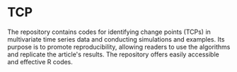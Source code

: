 # TCP
The repository contains codes for identifying change points (TCPs) in multivariate time series data and conducting simulations and examples. Its purpose is to promote reproducibility, allowing readers to use the algorithms and replicate the article's results. The repository offers easily accessible and effective R codes.

